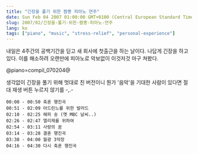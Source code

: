```yaml
---
title: "긴장을 풀기 위한 짬뽕 피아노 연주"
date: Sun Feb 04 2007 01:00:00 GMT+0100 (Central European Standard Time)
slug: 2007/02/긴장을-풀기-위한-짬뽕-피아노-연주
lang: ko
tags: ["piano", "music", "stress-relief", "personal-experience"]
---
```


내일은 4주간의 공백기간을 딛고 새 회사에 첫출근을 하는 날이다.
나답게 긴장을 하고 있다. 이를 해소하려 오랜만에 피아노로 악보없이 이것저것 마구 쳐봤다.

@piano=compil_070204@

생각없이 긴장을 풀기 위해 멋대로 친 버전이니 
뭔가 '음악'을 기대한 사람이 있다면 절대 재생 버튼 누르지 않기를 -,.-

```
00:00 - 00:50 축혼 행진곡
00:51 - 02:09 아드린느를 위한 발라드
02:10 - 02:25 해피 송 (옛 MBC 날씨..)
02:26 - 02:47 엘리제를 위하여
02:54 - 03:11 사랑의 꿈 
03:14 - 03:28 결혼 행진곡
03:38 - 04:00 월광 3악장 
04:16 - 04:30 다시 축혼 행진곡
```
